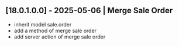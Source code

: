 ## [18.0.1.0.0] - 2025-05-06 | Merge Sale Order

- inherit model sale.order
- add a method of merge sale order
- add server action of merge sale order
